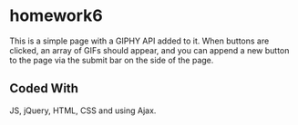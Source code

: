# homework6

This is a simple page with a GIPHY API added to it. When buttons are clicked, an array of GIFs should appear, and you can append a new button to the page via the submit bar on the side of the page.

## Coded With 
JS, jQuery, HTML, CSS and using Ajax.
